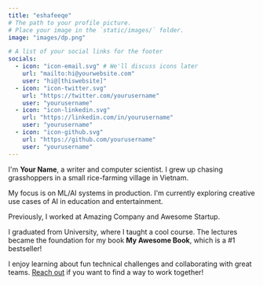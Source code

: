 ```yaml
---
title: "eshafeeqe"
# The path to your profile picture.
# Place your image in the `static/images/` folder.
image: "images/dp.png"

# A list of your social links for the footer
socials:
  - icon: "icon-email.svg" # We'll discuss icons later
    url: "mailto:hi@yourwebsite.com"
    user: "hi@[thiswebsite]"
  - icon: "icon-twitter.svg"
    url: "https://twitter.com/yourusername"
    user: "yourusername"
  - icon: "icon-linkedin.svg"
    url: "https://linkedin.com/in/yourusername"
    user: "yourusername"
  - icon: "icon-github.svg"
    url: "https://github.com/yourusername"
    user: "yourusername"
---
```


<!-- This is the main content area. Write your bio here! -->

I'm **Your Name**, a writer and computer scientist. I grew up chasing grasshoppers in a small rice-farming village in Vietnam.

My focus is on ML/AI systems in production. I'm currently exploring creative use cases of AI in education and entertainment.

Previously, I worked at Amazing Company and Awesome Startup.

I graduated from University, where I taught a cool course. The lectures became the foundation for my book **My Awesome Book**, which is a #1 bestseller!

I enjoy learning about fun technical challenges and collaborating with great teams. [Reach out](/contact) if you want to find a way to work together!